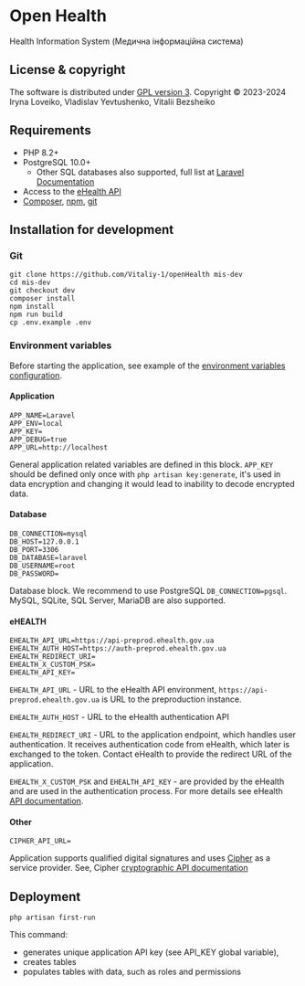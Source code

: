 # Open Health
Health Information System (Медична інформаційна система)
## License & copyright
The software is distributed under [GPL version 3](https://www.gnu.org/licenses/gpl-3.0.en.html). Copyright &copy; 2023-2024 Iryna Loveiko, Vladislav Yevtushenko, Vitalii Bezsheiko
## Requirements
* PHP 8.2+
* PostgreSQL 10.0+
  - Other SQL databases also supported, full list at [Laravel Documentation](https://laravel.com/docs/11.x/database)
* Access to the [eHealth API](https://uaehealthapi.docs.apiary.io/#reference/public.-medical-service-provider-integration-layer/oauth/login?console=1)
* [Composer](https://getcomposer.org), [npm](https://www.npmjs.com), [git](https://git-scm.com)
## Installation for development
### Git
```
git clone https://github.com/Vitaliy-1/openHealth mis-dev
cd mis-dev
git checkout dev
composer install
npm install
npm run build
cp .env.example .env
```
### Environment variables
Before starting the application, see example of the [environment variables configuration](https://github.com/Vitaliy-1/openHealth/blob/main/.env.example).
#### Application
```
APP_NAME=Laravel
APP_ENV=local
APP_KEY=
APP_DEBUG=true
APP_URL=http://localhost
```
General application related variables are defined in this block. `APP_KEY` should be defined only once with `php artisan key:generate`, it's used in data encryption and changing it would lead to inability to decode encrypted data.
#### Database
```
DB_CONNECTION=mysql
DB_HOST=127.0.0.1
DB_PORT=3306
DB_DATABASE=laravel
DB_USERNAME=root
DB_PASSWORD=
```
Database block. We recommend to use PostgreSQL `DB_CONNECTION=pgsql`. MySQL, SQLite, SQL Server, MariaDB are also supported.
#### eHEALTH
```
EHEALTH_API_URL=https://api-preprod.ehealth.gov.ua
EHEALTH_AUTH_HOST=https://auth-preprod.ehealth.gov.ua
EHEALTH_REDIRECT_URI=
EHEALTH_X_CUSTOM_PSK=
EHEALTH_API_KEY=
```
`EHEALTH_API_URL` - URL to the eHealth API environment, `https://api-preprod.ehealth.gov.ua` is URL to the preproduction instance.

`EHEALTH_AUTH_HOST` - URL to the eHealth authentication API

`EHEALTH_REDIRECT_URI` - URL to the application endpoint, which handles user authentication. It receives authentication code from eHealth, which later is exchanged to the token. Contact eHealth to provide the redirect URL of the application.

`EHEALTH_X_CUSTOM_PSK` and `EHEALTH_API_KEY` - are provided by the eHealth and are used in the authentication process. For more details see eHealth [API documentation](https://uaehealthapi.docs.apiary.io/#reference/public.-medical-service-provider-integration-layer/oauth/login).
#### Other
```
CIPHER_API_URL=
```
Application supports qualified digital signatures and uses [Cipher](https://caas.cipher.com.ua) as a service provider. See, Cipher [cryptographic API documentation](https://docs.cipher.com.ua/display/CCSUOS)
## Deployment
```
php artisan first-run
```
This command:
* generates unique application API key (see API_KEY global variable),
* creates tables
* populates tables with data, such as roles and permissions